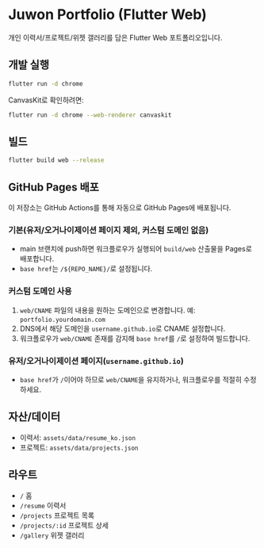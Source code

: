 # Juwon Portfolio (Flutter Web)

개인 이력서/프로젝트/위젯 갤러리를 담은 Flutter Web 포트폴리오입니다.

## 개발 실행

```bash
flutter run -d chrome
```

CanvasKit로 확인하려면:

```bash
flutter run -d chrome --web-renderer canvaskit
```

## 빌드

```bash
flutter build web --release
```

## GitHub Pages 배포

이 저장소는 GitHub Actions를 통해 자동으로 GitHub Pages에 배포됩니다.

### 기본(유저/오거나이제이션 페이지 제외, 커스텀 도메인 없음)
- main 브랜치에 push하면 워크플로우가 실행되어 `build/web` 산출물을 Pages로 배포합니다.
- `base href`는 `/${REPO_NAME}/`로 설정됩니다.

### 커스텀 도메인 사용
1. `web/CNAME` 파일의 내용을 원하는 도메인으로 변경합니다. 예: `portfolio.yourdomain.com`
2. DNS에서 해당 도메인을 `username.github.io`로 CNAME 설정합니다.
3. 워크플로우가 `web/CNAME` 존재를 감지해 `base href`를 `/`로 설정하여 빌드합니다.

### 유저/오거나이제이션 페이지(`username.github.io`)
- `base href`가 `/`이어야 하므로 `web/CNAME`을 유지하거나, 워크플로우를 적절히 수정하세요.

## 자산/데이터
- 이력서: `assets/data/resume_ko.json`
- 프로젝트: `assets/data/projects.json`

## 라우트
- `/` 홈
- `/resume` 이력서
- `/projects` 프로젝트 목록
- `/projects/:id` 프로젝트 상세
- `/gallery` 위젯 갤러리
